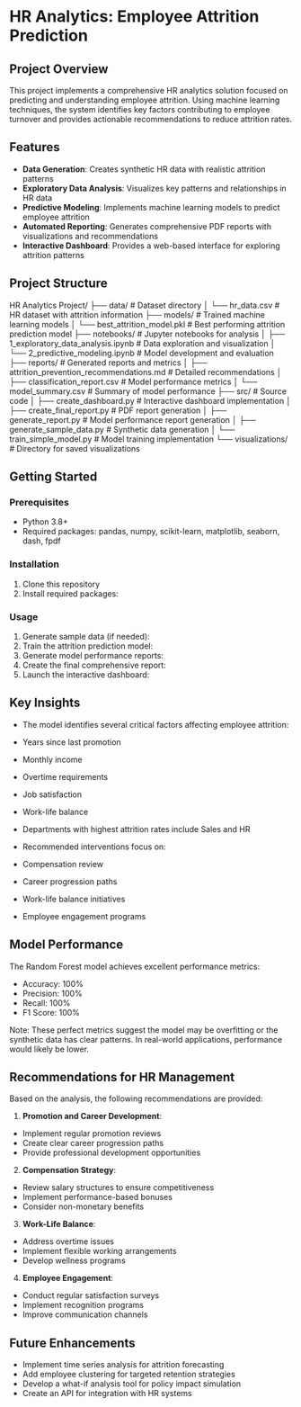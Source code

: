 # HR Analytics: Employee Attrition Prediction

## Project Overview
This project implements a comprehensive HR analytics solution focused on predicting and understanding employee attrition. Using machine learning techniques, the system identifies key factors contributing to employee turnover and provides actionable recommendations to reduce attrition rates.

## Features
- **Data Generation**: Creates synthetic HR data with realistic attrition patterns
- **Exploratory Data Analysis**: Visualizes key patterns and relationships in HR data
- **Predictive Modeling**: Implements machine learning models to predict employee attrition
- **Automated Reporting**: Generates comprehensive PDF reports with visualizations and recommendations
- **Interactive Dashboard**: Provides a web-based interface for exploring attrition patterns

## Project Structure

HR Analytics Project/
├── data/                      # Dataset directory
│   └── hr_data.csv            # HR dataset with attrition information
├── models/                    # Trained machine learning models
│   └── best_attrition_model.pkl  # Best performing attrition prediction model
├── notebooks/                 # Jupyter notebooks for analysis
│   ├── 1_exploratory_data_analysis.ipynb  # Data exploration and visualization
│   └── 2_predictive_modeling.ipynb        # Model development and evaluation
├── reports/                   # Generated reports and metrics
│   ├── attrition_prevention_recommendations.md  # Detailed recommendations
│   ├── classification_report.csv               # Model performance metrics
│   └── model_summary.csv                       # Summary of model performance
├── src/                       # Source code
│   ├── create_dashboard.py           # Interactive dashboard implementation
│   ├── create_final_report.py        # PDF report generation
│   ├── generate_report.py            # Model performance report generation
│   ├── generate_sample_data.py       # Synthetic data generation
│   └── train_simple_model.py         # Model training implementation
└── visualizations/            # Directory for saved visualizations


## Getting Started

### Prerequisites
- Python 3.8+
- Required packages: pandas, numpy, scikit-learn, matplotlib, seaborn, dash, fpdf

### Installation
1. Clone this repository
2. Install required packages:


### Usage

1. Generate sample data (if needed):
2. Train the attrition prediction model:
3. Generate model performance reports:
4. Create the final comprehensive report:
5. Launch the interactive dashboard:

## Key Insights
- The model identifies several critical factors affecting employee attrition:
- Years since last promotion
- Monthly income
- Overtime requirements
- Job satisfaction
- Work-life balance

- Departments with highest attrition rates include Sales and HR

- Recommended interventions focus on:
- Compensation review
- Career progression paths
- Work-life balance initiatives
- Employee engagement programs

## Model Performance
The Random Forest model achieves excellent performance metrics:
- Accuracy: 100%
- Precision: 100%
- Recall: 100%
- F1 Score: 100%

Note: These perfect metrics suggest the model may be overfitting or the synthetic data has clear patterns. In real-world applications, performance would likely be lower.

## Recommendations for HR Management
Based on the analysis, the following recommendations are provided:

1. **Promotion and Career Development**:
- Implement regular promotion reviews
- Create clear career progression paths
- Provide professional development opportunities

2. **Compensation Strategy**:
- Review salary structures to ensure competitiveness
- Implement performance-based bonuses
- Consider non-monetary benefits

3. **Work-Life Balance**:
- Address overtime issues
- Implement flexible working arrangements
- Develop wellness programs

4. **Employee Engagement**:
- Conduct regular satisfaction surveys
- Implement recognition programs
- Improve communication channels

## Future Enhancements
- Implement time series analysis for attrition forecasting
- Add employee clustering for targeted retention strategies
- Develop a what-if analysis tool for policy impact simulation
- Create an API for integration with HR systems
